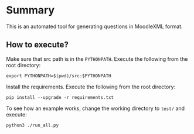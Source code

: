 # Summary

This is an automated tool for generating questions in MoodleXML format.

## How to execute?

Make sure that src path is in the `PYTHONPATH`. Execute the following from the root directory:

    export PYTHONPATH=$(pwd)/src:$PYTHONPATH

Install the requirements. Execute the following from the root directory:

    pip install --upgrade -r requirements.txt

To see how an example works, change the working directory to `test/` and execute:

    python3 ./run_all.py

